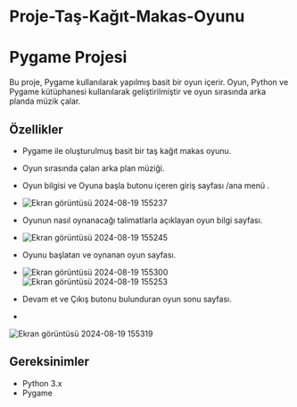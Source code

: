 # Proje-Taş-Kağıt-Makas-Oyunu #

# Pygame Projesi

Bu proje, Pygame kullanılarak yapılmış basit bir oyun içerir. Oyun, Python ve Pygame kütüphanesi kullanılarak geliştirilmiştir ve oyun sırasında arka planda müzik çalar.

## Özellikler

- Pygame ile oluşturulmuş basit bir taş kağıt makas oyunu.
- Oyun sırasında çalan arka plan müziği.
- Oyun bilgisi ve Oyuna başla butonu içeren giriş sayfası /ana menü .
- ![Ekran görüntüsü 2024-08-19 155237](https://github.com/user-attachments/assets/6187b948-e8f8-4f0b-adc9-73dcba37474d)
- Oyunun nasıl oynanacağı talimatlarla açıklayan oyun bilgi sayfası.
- ![Ekran görüntüsü 2024-08-19 155245](https://github.com/user-attachments/assets/307712f3-bdac-4430-bff0-803f97a9d4bf)
- Oyunu başlatan ve oynanan oyun sayfası.

- ![Ekran görüntüsü 2024-08-19 155300](https://github.com/user-attachments/assets/29594be7-7835-4ec9-bf4d-49b7990f4721)
![Ekran görüntüsü 2024-08-19 155253](https://github.com/user-attachments/assets/28efafa9-5a1c-4a8d-b189-2ae1f3889d97)

- Devam et ve Çıkış butonu bulunduran oyun sonu sayfası.
- 
![Ekran görüntüsü 2024-08-19 155319](https://github.com/user-attachments/assets/4d65da19-b206-45e8-a52e-bec2ad423cce)


## Gereksinimler

- Python 3.x
- Pygame
